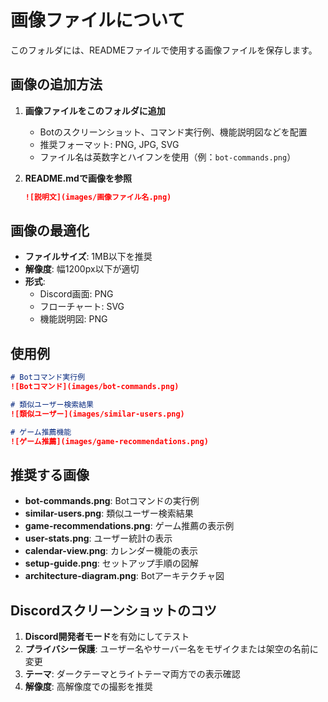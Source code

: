 # 画像ファイルについて

このフォルダには、READMEファイルで使用する画像ファイルを保存します。

## 画像の追加方法

1. **画像ファイルをこのフォルダに追加**
   - Botのスクリーンショット、コマンド実行例、機能説明図などを配置
   - 推奨フォーマット: PNG, JPG, SVG
   - ファイル名は英数字とハイフンを使用（例：`bot-commands.png`）

2. **README.mdで画像を参照**
   ```markdown
   ![説明文](images/画像ファイル名.png)
   ```

## 画像の最適化

- **ファイルサイズ**: 1MB以下を推奨
- **解像度**: 幅1200px以下が適切
- **形式**:
  - Discord画面: PNG
  - フローチャート: SVG
  - 機能説明図: PNG

## 使用例

```markdown
# Botコマンド実行例
![Botコマンド](images/bot-commands.png)

# 類似ユーザー検索結果
![類似ユーザー](images/similar-users.png)

# ゲーム推薦機能
![ゲーム推薦](images/game-recommendations.png)
```

## 推奨する画像

- **bot-commands.png**: Botコマンドの実行例
- **similar-users.png**: 類似ユーザー検索結果
- **game-recommendations.png**: ゲーム推薦の表示例
- **user-stats.png**: ユーザー統計の表示
- **calendar-view.png**: カレンダー機能の表示
- **setup-guide.png**: セットアップ手順の図解
- **architecture-diagram.png**: Botアーキテクチャ図

## Discordスクリーンショットのコツ

1. **Discord開発者モード**を有効にしてテスト
2. **プライバシー保護**: ユーザー名やサーバー名をモザイクまたは架空の名前に変更
3. **テーマ**: ダークテーマとライトテーマ両方での表示確認
4. **解像度**: 高解像度での撮影を推奨